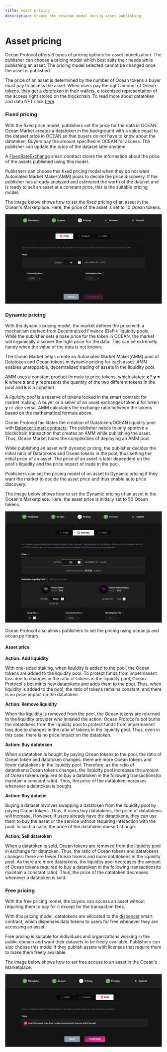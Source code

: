 ```yaml
---
title: Asset pricing
description: Choose the revenue model during asset publishing
---
```


# Asset pricing

Ocean Protocol offers 3 types of pricing options for asset monetization. The publisher can choose a pricing model which best suits their needs while publishing an asset. The pricing model selected cannot be changed once the asset is published.

The price of an asset is determined by the number of Ocean tokens a buyer must pay to access the asset. When users pay the right amount of Ocean tokens, they get a _datatoken_ in their wallets, a tokenized representation of the access right stored on the blockchain. To read more about datatoken and data NFT click [here](../concepts/datanft-and-datatoken/).

### Fixed pricing

With the fixed price model, publishers set the price for the data in OCEAN. Ocean Market creates a datatoken in the background with a value equal to the dataset price in OCEAN so that buyers do not have to know about the datatoken. Buyers pay the amount specified in OCEAN for access. The publisher can update the price of the dataset later anytime.

A [FixedRateExchange](https://github.com/oceanprotocol/contracts/blob/v4main/contracts/pools/fixedRate/FixedRateExchange.sol) smart contract stores the information about the price of the assets published using this model.

Publishers can choose this fixed pricing model when they do not want Automated Market Maker(AMM) pools to decide the price discovery. If the publisher has already analyzed and estimated the worth of the dataset and is ready to sell an asset at a constant price, this is the suitable pricing model.

The image below shows how to set the fixed pricing of an asset in the Ocean's Marketplace. Here, the price of the asset is set to 10 Ocean tokens.

![fixed-asset-pricing](<images/fixed-asset-pricing (1).png>)

### Dynamic pricing

With the dynamic pricing model, the market defines the price with a mechanism derived from Decentralized Finance (DeFi): liquidity pools. While the publisher sets a base price for the token in OCEAN, the market will organically discover the right price for the data. This can be extremely handy when the value of the data is not known.

The Ocean Market helps create an Automated Market Maker(AMM) pool of Datatoken and Ocean tokens in dynamic pricing for each asset. _AMM_ enables unstoppable, decentralized trading of assets in the liquidity pool.

AMM uses a constant product formula to price tokens, which states: **x \* y = k** where **x** and **y** represents the quantity of the two different tokens in the pool and **k** is a constant.

A _liquidity pool_ is a reserve of tokens locked in the smart contract for market making. A buyer or a seller of an asset exchanges token **x** for token **y** or vice versa. AMM calculates the exchange ratio between the tokens based on the mathematical formula above.

Ocean Protocol facilitates the creation of Datatoken/OCEAN liquidity pool with [Balancer smart contracts](https://github.com/oceanprotocol/contracts/tree/v4main/contracts/pools/balancer). The publisher needs to only approve a blockchain transaction that creates an AMM while publishing the asset. Thus, Ocean Market hides the complexities of deploying an AMM pool.

While publishing an asset with dynamic pricing, the publisher decides the initial ratio of Datatokens and Ocean tokens in the pool, thus setting the initial price of an asset. The price of an asset is later dependent on the pool's liquidity and the price impact of trade in the pool.

Publishers can set the pricing model of an asset to Dynamic pricing if they want the market to decide the asset price and thus enable auto price discovery.

The image below shows how to set the Dynamic pricing of an asset in the Ocean's Marketplace. Here, the asset price is initially set to 50 Ocean tokens.

![dynamic-asset-pricing](<images/dynamic-asset-pricing (1).png>)

Ocean Protocol also allows publishers to set the pricing using ocean.js and ocean.py library.

#### Asset price

**Action: Add liquidity**

With one-sided staking, when liquidity is added to the pool, the Ocean tokens are added to the liquidity pool. To protect funds from impermanent loss due to changes in the ratio of tokens in the liquidity pool, Ocean Protocol's bot mints new datatokens and adds them to the pool. Thus, when liquidity is added to the pool, the ratio of tokens remains constant, and there is no price impact on the datatoken.

**Action: Remove liquidity**

When the liquidity is removed from the pool, the Ocean tokens are returned to the liquidity provider who initiated the action. Ocean Protocol's bot burns the datatokens from the liquidity pool to protect funds from impermanent loss due to changes in the ratio of tokens in the liquidity pool. Thus, even in this case, there is no price impact on the datatoken.

**Action: Buy datatoken**

When a datatoken is bought by paying Ocean tokens to the pool, the ratio of Ocean token and datatoken changes: there are more Ocean tokens and fewer datatokens in the liquidity pool. Therefore, as the ratio of datatokens/Ocean tokens changes, the liquidity pool increases the amount of Ocean tokens required to buy a datatoken in the following transactions(to maintain a constant ratio). Thus, the price of the datatoken increases whenever a datatoken is bought.

**Action: Buy dataset**

Buying a dataset involves swapping a datatoken from the liquidity pool by paying Ocean tokens. Thus, if users buy datatokens, the price of datatokens will increase. However, if users already have the datatokens, they can use them to buy the asset or the service without requiring interaction with the pool. In such a case, the price of the datatoken doesn't change.

**Action: Sell datatoken**

When a datatoken is sold, Ocean tokens are removed from the liquidity pool in exchange for datatoken. Thus, the ratio of Ocean tokens and datatokens changes: there are fewer Ocean tokens and more datatokens in the liquidity pool. As there are more datatokens, the liquidity pool decreases the amount of Ocean tokens required to buy a datatoken in the following transactions(to maintain a constant ratio). Thus, the price of the datatoken decreases whenever a datatoken is sold.

### Free pricing

With the free pricing model, the buyers can access an asset without requiring them to pay for it except for the transaction fees.

With this pricing model, datatokens are allocated to the [dispenser](https://github.com/oceanprotocol/contracts/blob/v4main/contracts/pools/dispenser/Dispenser.sol) smart contract, which dispenses data tokens to users for free whenever they are accessing an asset.

Free pricing is suitable for individuals and organizations working in the public domain and want their datasets to be freely available. Publishers can also choose this model if they publish assets with licenses that require them to make them freely available.

The image below shows how to set free access to an asset in the Ocean's Marketplace.

![free-asset-pricing](<images/free-asset-pricing (1).png>)
